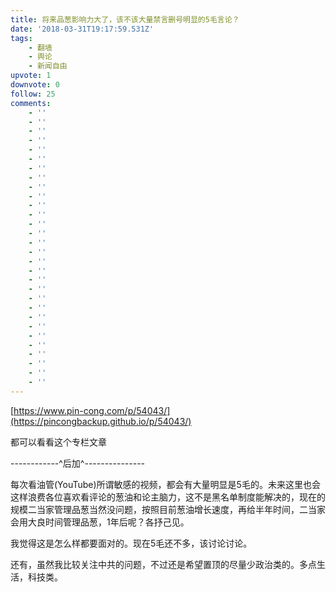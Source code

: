 ```yaml
---
title: 将来品葱影响力大了，该不该大量禁言删号明显的5毛言论？
date: '2018-03-31T19:17:59.531Z'
tags:
    - 翻墙
    - 舆论
    - 新闻自由
upvote: 1
downvote: 0
follow: 25
comments:
    - ''
    - ''
    - ''
    - ''
    - ''
    - ''
    - ''
    - ''
    - ''
    - ''
    - ''
    - ''
    - ''
    - ''
    - ''
    - ''
    - ''
    - ''
    - ''
    - ''
    - ''
    - ''
    - ''
    - ''
    - ''
    - ''
    - ''
    - ''
    - ''
    - ''
---
```


[https://www.pin-cong.com/p/54043/](https://pincongbackup.github.io/p/54043/)

都可以看看这个专栏文章

\------------^后加^---------------

每次看油管(YouTube)所谓敏感的视频，都会有大量明显是5毛的。未来这里也会这样浪费各位喜欢看评论的葱油和论主脑力，这不是黑名单制度能解决的，现在的规模二当家管理品葱当然没问题，按照目前葱油增长速度，再给半年时间，二当家会用大良时间管理品葱，1年后呢？各抒己见。

  

我觉得这是怎么样都要面对的。现在5毛还不多，该讨论讨论。

  

还有，虽然我比较关注中共的问题，不过还是希望置顶的尽量少政治类的。多点生活，科技类。
